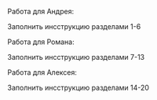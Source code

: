Работа для Андрея: 

Заполнить инсструкцию разделами 1-6

Работа для Романа:

Заполнить инсструкцию разделами 7-13

Работа для Алексея:

Заполнить инсструкцию разделами 14-20